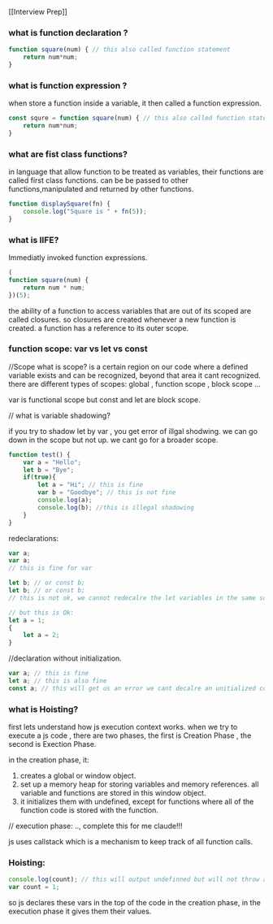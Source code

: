 [[Interview Prep]]

### what is function declaration ? 
```js
function square(num) { // this also called function statement
	return num*num;
}
```
### what is function expression ?
when store a function inside a variable, it then called a function expression.
```js
const squre = function square(num) { // this also called function statement
	return num*num;
}
```

### what are fist class functions?
in language that allow function to be treated  as variables, their functions are called first class functions. 
can be be passed to other functions,manipulated and returned by other functions.

```js
function displaySquare(fn) {
	console.log("Square is " + fn(5));
}
```


### what is IIFE? 
Immediatly invoked function expressions.
```js
(
function square(num) {
	return num * num;
})(5);
```
the ability of a function to access variables that are out of its scoped are called closures.
so closures are created whenever a new function is created. a function has a reference to its outer scope.
### function scope: var vs let vs const

//Scope
what is scope? is a certain region on our code where a defined variable exists and can be recognized, beyond that area it cant recognized.
there are different types of scopes:
global , function scope , block scope ...


var is functional scope but const and let are block scope.

// what is variable shadowing?

if you try to shadow let by var , you get error of illgal shodwing.
we can go down in the scope but not up.
we cant go for a broader scope.
```js
function test() {
	var a = "Hello";
	let b = "Bye";
	if(true){
		let a = "Hi"; // this is fine
		var b = "Goodbye"; // this is not fine
		console.log(a);
		console.log(b); //this is illegal shadowing
	}
}
```

redeclarations:
```js
var a;
var a;
// this is fine for var

let b; // or const b;
let b; // or const b;
// this is not ok, we cannot redecalre the let variables in the same scope.

// but this is Ok:
let a = 1;
{
	let a = 2;
}
```
 //declaration without initialization.
```js
var a; // this is fine
let a; // this is also fine 
const a; // this will get us an error we cant decalre an unitialized const 
```


### what is Hoisting?
first lets understand how js execution context works.
when we try to execute a js code , there are two phases, the first is Creation Phase , the second is Exection Phase.

in the creation phase, it:
1. creates a global or window object. 
2. set up a memory heap for storing variables and memory references.
   all variable and functions are stored in this window object.
3. it initializes them with undefined, except for functions where all of the function code is stored with the  function.

// execution phase:
.., complete this for me claude!!!



js uses callstack which is a mechanism to keep track of all function calls.
### Hoisting:
```js
console.log(count); // this will output undefinned but will not throw any error
var count = 1;
```

so js declares these vars in the top of the code in the creation phase, in the execution phase it gives them their values.


